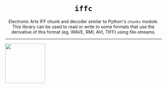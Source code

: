 <h1 align=center><code>iffc</code></h1>
<p align=center>
Electronic Arts IFF chunk and decoder similar to Python's
<code>chunks</code> module. This library can be used to
read or write to some formats that use the derivative of
this format (eg. WAVE, RMI, AVI, TIFF) using file-streams.
</p>

---
<a href='https://docs.rs/iffc'
   title='Documentation'>
<img src='https://docs.rs/iffc/badge.svg'
     width=128/>
</a>